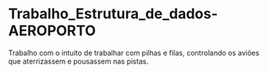 # Trabalho_Estrutura_de_dados-AEROPORTO
Trabalho com o intuito de trabalhar com pilhas e filas, controlando os aviões que aterrizassem e pousassem nas pistas.
